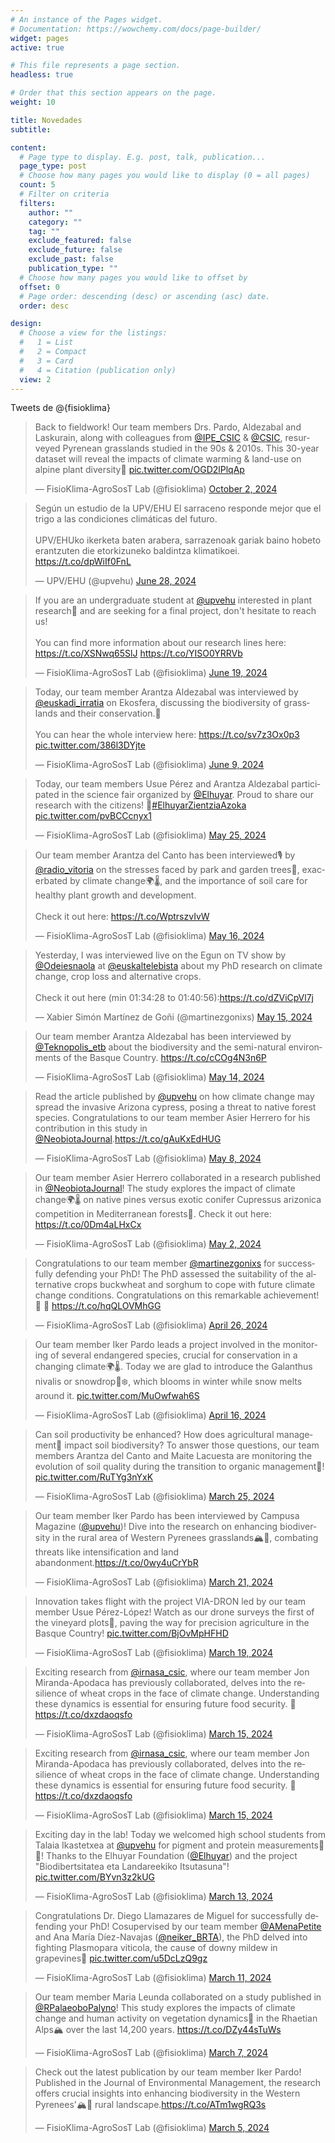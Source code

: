 ```yaml
---
# An instance of the Pages widget.
# Documentation: https://wowchemy.com/docs/page-builder/
widget: pages
active: true

# This file represents a page section.
headless: true

# Order that this section appears on the page.
weight: 10

title: Novedades
subtitle:

content:
  # Page type to display. E.g. post, talk, publication...
  page_type: post
  # Choose how many pages you would like to display (0 = all pages)
  count: 5
  # Filter on criteria
  filters:
    author: ""
    category: ""
    tag: ""
    exclude_featured: false
    exclude_future: false
    exclude_past: false
    publication_type: ""
  # Choose how many pages you would like to offset by
  offset: 0
  # Page order: descending (desc) or ascending (asc) date.
  order: desc

design:
  # Choose a view for the listings:
  #   1 = List
  #   2 = Compact
  #   3 = Card
  #   4 = Citation (publication only)
  view: 2
---
```


Tweets de @{fisioklima}

<blockquote class="twitter-tweet"><p lang="en" dir="ltr">Back to fieldwork! Our team members Drs. Pardo, Aldezabal and Laskurain, along with colleagues from <a href="https://twitter.com/IPE_CSIC?ref_src=twsrc%5Etfw">@IPE_CSIC</a> &amp; <a href="https://twitter.com/CSIC?ref_src=twsrc%5Etfw">@CSIC</a>, resurveyed Pyrenean grasslands studied in the 90s &amp; 2010s. This 30-year dataset will reveal the impacts of climate warming &amp; land-use on alpine plant diversity🌿 <a href="https://t.co/OGD2lPlqAp">pic.twitter.com/OGD2lPlqAp</a></p>&mdash; FisioKlima-AgroSosT Lab (@fisioklima) <a href="https://twitter.com/fisioklima/status/1841421429234868452?ref_src=twsrc%5Etfw">October 2, 2024</a></blockquote> <script async src="https://platform.twitter.com/widgets.js" charset="utf-8"></script> 

<blockquote class="twitter-tweet"><p lang="eu" dir="ltr">Según un estudio de la UPV/EHU El sarraceno responde mejor que el trigo a las condiciones climáticas del futuro. <br><br>UPV/EHUko ikerketa baten arabera, sarrazenoak gariak baino hobeto erantzuten die etorkizuneko baldintza klimatikoei. <a href="https://t.co/dpWiIf0FnL">https://t.co/dpWiIf0FnL</a></p>&mdash; UPV/EHU (@upvehu) <a href="https://twitter.com/upvehu/status/1806749982231244804?ref_src=twsrc%5Etfw">June 28, 2024</a></blockquote> <script async src="https://platform.twitter.com/widgets.js" charset="utf-8"></script> 

<blockquote class="twitter-tweet"><p lang="en" dir="ltr">If you are an undergraduate student at <a href="https://twitter.com/upvehu?ref_src=twsrc%5Etfw">@upvehu</a> interested in plant research🌱 and are seeking for a final project, don&#39;t hesitate to reach us!<br><br>You can find more information about our research lines here: <a href="https://t.co/XSNwq65SlJ">https://t.co/XSNwq65SlJ</a> <a href="https://t.co/YISO0YRRVb">https://t.co/YISO0YRRVb</a></p>&mdash; FisioKlima-AgroSosT Lab (@fisioklima) <a href="https://twitter.com/fisioklima/status/1803419213253738689?ref_src=twsrc%5Etfw">June 19, 2024</a></blockquote> <script async src="https://platform.twitter.com/widgets.js" charset="utf-8"></script> 

<blockquote class="twitter-tweet"><p lang="en" dir="ltr">Today, our team member Arantza Aldezabal was interviewed by <a href="https://twitter.com/euskadi_irratia?ref_src=twsrc%5Etfw">@euskadi_irratia</a> on Ekosfera, discussing the biodiversity of grasslands and their conservation.🌿<br><br>You can hear the whole interview here: <a href="https://t.co/sv7z3Ox0p3">https://t.co/sv7z3Ox0p3</a> <a href="https://t.co/386l3DYjte">pic.twitter.com/386l3DYjte</a></p>&mdash; FisioKlima-AgroSosT Lab (@fisioklima) <a href="https://twitter.com/fisioklima/status/1799797146037973014?ref_src=twsrc%5Etfw">June 9, 2024</a></blockquote> <script async src="https://platform.twitter.com/widgets.js" charset="utf-8"></script> 

<blockquote class="twitter-tweet"><p lang="en" dir="ltr">Today, our team members Usue Pérez and Arantza Aldezabal participated in the science fair organized by <a href="https://twitter.com/Elhuyar?ref_src=twsrc%5Etfw">@Elhuyar</a>. Proud to share our research with the citizens! 🌱<a href="https://twitter.com/hashtag/ElhuyarZientziaAzoka?src=hash&amp;ref_src=twsrc%5Etfw">#ElhuyarZientziaAzoka</a> <a href="https://t.co/pvBCCcnyx1">pic.twitter.com/pvBCCcnyx1</a></p>&mdash; FisioKlima-AgroSosT Lab (@fisioklima) <a href="https://twitter.com/fisioklima/status/1794361309611602388?ref_src=twsrc%5Etfw">May 25, 2024</a></blockquote> <script async src="https://platform.twitter.com/widgets.js" charset="utf-8"></script> 

<blockquote class="twitter-tweet"><p lang="en" dir="ltr">Our team member Arantza del Canto has been interviewed🎙️ by <a href="https://twitter.com/radio_vitoria?ref_src=twsrc%5Etfw">@radio_vitoria</a> on the stresses faced by park and garden trees🌳, exacerbated by climate change🌍🌡️, and the importance of soil care for healthy plant growth and development. <br><br>Check it out here: <a href="https://t.co/WptrszvIvW">https://t.co/WptrszvIvW</a></p>&mdash; FisioKlima-AgroSosT Lab (@fisioklima) <a href="https://twitter.com/fisioklima/status/1791044235296190752?ref_src=twsrc%5Etfw">May 16, 2024</a></blockquote> <script async src="https://platform.twitter.com/widgets.js" charset="utf-8"></script> 

<blockquote class="twitter-tweet"><p lang="en" dir="ltr">Yesterday, I was interviewed live on the Egun on TV show by <a href="https://twitter.com/Odeiesnaola?ref_src=twsrc%5Etfw">@Odeiesnaola</a> at <a href="https://twitter.com/euskaltelebista?ref_src=twsrc%5Etfw">@euskaltelebista</a> about my PhD research on climate change, crop loss and alternative crops.<br><br>Check it out here (min 01:34:28 to 01:40:56):<a href="https://t.co/dZViCpVl7j">https://t.co/dZViCpVl7j</a></p>&mdash; Xabier Simón Martínez de Goñi (@martinezgonixs) <a href="https://twitter.com/martinezgonixs/status/1790769036466196932?ref_src=twsrc%5Etfw">May 15, 2024</a></blockquote> <script async src="https://platform.twitter.com/widgets.js" charset="utf-8"></script> 

<blockquote class="twitter-tweet"><p lang="en" dir="ltr">Our team member Arantza Aldezabal has been interviewed by <a href="https://twitter.com/Teknopolis_etb?ref_src=twsrc%5Etfw">@Teknopolis_etb</a> about the biodiversity and the semi-natural environments of the Basque Country. <a href="https://t.co/cCOg4N3n6P">https://t.co/cCOg4N3n6P</a></p>&mdash; FisioKlima-AgroSosT Lab (@fisioklima) <a href="https://twitter.com/fisioklima/status/1790305116861427868?ref_src=twsrc%5Etfw">May 14, 2024</a></blockquote> <script async src="https://platform.twitter.com/widgets.js" charset="utf-8"></script> 

<blockquote class="twitter-tweet"><p lang="en" dir="ltr">Read the article published by <a href="https://twitter.com/upvehu?ref_src=twsrc%5Etfw">@upvehu</a> on how climate change may spread the invasive Arizona cypress, posing a threat to native forest species. Congratulations to our team member Asier Herrero for his contribution in this study in <a href="https://twitter.com/NeobiotaJournal?ref_src=twsrc%5Etfw">@NeobiotaJournal</a>.<a href="https://t.co/gAuKxEdHUG">https://t.co/gAuKxEdHUG</a></p>&mdash; FisioKlima-AgroSosT Lab (@fisioklima) <a href="https://twitter.com/fisioklima/status/1788202648136528087?ref_src=twsrc%5Etfw">May 8, 2024</a></blockquote> <script async src="https://platform.twitter.com/widgets.js" charset="utf-8"></script> 

<blockquote class="twitter-tweet"><p lang="en" dir="ltr">Our team member Asier Herrero collaborated in a research published in <a href="https://twitter.com/NeobiotaJournal?ref_src=twsrc%5Etfw">@NeobiotaJournal</a>! The study explores the impact of climate change🌍🌡️ on native pines versus exotic conifer Cupressus arizonica competition in Mediterranean forests🌲. Check it out here: <a href="https://t.co/0Dm4aLHxCx">https://t.co/0Dm4aLHxCx</a></p>&mdash; FisioKlima-AgroSosT Lab (@fisioklima) <a href="https://twitter.com/fisioklima/status/1786069112646520914?ref_src=twsrc%5Etfw">May 2, 2024</a></blockquote> <script async src="https://platform.twitter.com/widgets.js" charset="utf-8"></script> 

<blockquote class="twitter-tweet"><p lang="en" dir="ltr">Congratulations to our team member <a href="https://twitter.com/martinezgonixs?ref_src=twsrc%5Etfw">@martinezgonixs</a> for successfully defending your PhD! The PhD assessed the suitability of the alternative crops buckwheat and sorghum to cope with future climate change conditions. Congratulations on this remarkable achievement! 🎉 🎉 <a href="https://t.co/hqQLOVMhGG">https://t.co/hqQLOVMhGG</a></p>&mdash; FisioKlima-AgroSosT Lab (@fisioklima) <a href="https://twitter.com/fisioklima/status/1783912285406118335?ref_src=twsrc%5Etfw">April 26, 2024</a></blockquote> <script async src="https://platform.twitter.com/widgets.js" charset="utf-8"></script> 

<blockquote class="twitter-tweet"><p lang="en" dir="ltr">Our team member Iker Pardo leads a project involved in the monitoring of several endangered species, crucial for conservation in a changing climate🌍🌡️. Today we are glad to introduce the Galanthus nivalis or snowdrop🌱❄️, which blooms in winter while snow melts around it. <a href="https://t.co/MuOwfwah6S">pic.twitter.com/MuOwfwah6S</a></p>&mdash; FisioKlima-AgroSosT Lab (@fisioklima) <a href="https://twitter.com/fisioklima/status/1780160096527331370?ref_src=twsrc%5Etfw">April 16, 2024</a></blockquote> <script async src="https://platform.twitter.com/widgets.js" charset="utf-8"></script> 

<blockquote class="twitter-tweet"><p lang="en" dir="ltr">Can soil productivity be enhanced? How does agricultural management🚜 impact soil biodiversity? To answer those questions, our team members Arantza del Canto and Maite Lacuesta are monitoring the evolution of soil quality during the transition to organic management🌱! <a href="https://t.co/RuTYg3nYxK">pic.twitter.com/RuTYg3nYxK</a></p>&mdash; FisioKlima-AgroSosT Lab (@fisioklima) <a href="https://twitter.com/fisioklima/status/1772195483332604081?ref_src=twsrc%5Etfw">March 25, 2024</a></blockquote> <script async src="https://platform.twitter.com/widgets.js" charset="utf-8"></script> 

<blockquote class="twitter-tweet"><p lang="en" dir="ltr">Our team member Iker Pardo has been interviewed by Campusa Magazine (<a href="https://twitter.com/upvehu?ref_src=twsrc%5Etfw">@upvehu</a>)! Dive into the research on enhancing biodiversity in the rural area of Western Pyrenees grasslands🏔️🌿, combating threats like intensification and land abandonment.<a href="https://t.co/0wy4uCrYbR">https://t.co/0wy4uCrYbR</a></p>&mdash; FisioKlima-AgroSosT Lab (@fisioklima) <a href="https://twitter.com/fisioklima/status/1770794087605485932?ref_src=twsrc%5Etfw">March 21, 2024</a></blockquote> <script async src="https://platform.twitter.com/widgets.js" charset="utf-8"></script> 

<blockquote class="twitter-tweet"><p lang="en" dir="ltr">Innovation takes flight with the project VIA-DRON led by our team member Usue Pérez-López! Watch as our drone surveys the first of the vineyard plots🍇, paving the way for precision agriculture in the Basque Country! <a href="https://t.co/BjOvMpHFHD">pic.twitter.com/BjOvMpHFHD</a></p>&mdash; FisioKlima-AgroSosT Lab (@fisioklima) <a href="https://twitter.com/fisioklima/status/1770024186414572022?ref_src=twsrc%5Etfw">March 19, 2024</a></blockquote> <script async src="https://platform.twitter.com/widgets.js" charset="utf-8"></script> 

<blockquote class="twitter-tweet"><p lang="en" dir="ltr">Exciting research from <a href="https://twitter.com/irnasa_csic?ref_src=twsrc%5Etfw">@irnasa_csic</a>, where our team member Jon Miranda-Apodaca has previously collaborated, delves into the resilience of wheat crops in the face of climate change. Understanding these dynamics is essential for ensuring future food security. 🌾 <a href="https://t.co/dxzdaoqsfo">https://t.co/dxzdaoqsfo</a></p>&mdash; FisioKlima-AgroSosT Lab (@fisioklima) <a href="https://twitter.com/fisioklima/status/1768569643931722146?ref_src=twsrc%5Etfw">March 15, 2024</a></blockquote> <script async src="https://platform.twitter.com/widgets.js" charset="utf-8"></script> 

<blockquote class="twitter-tweet"><p lang="en" dir="ltr">Exciting research from <a href="https://twitter.com/irnasa_csic?ref_src=twsrc%5Etfw">@irnasa_csic</a>, where our team member Jon Miranda-Apodaca has previously collaborated, delves into the resilience of wheat crops in the face of climate change. Understanding these dynamics is essential for ensuring future food security. 🌾 <a href="https://t.co/dxzdaoqsfo">https://t.co/dxzdaoqsfo</a></p>&mdash; FisioKlima-AgroSosT Lab (@fisioklima) <a href="https://twitter.com/fisioklima/status/1768569643931722146?ref_src=twsrc%5Etfw">March 15, 2024</a></blockquote> <script async src="https://platform.twitter.com/widgets.js" charset="utf-8"></script> 

<blockquote class="twitter-tweet"><p lang="en" dir="ltr">Exciting day in the lab! Today we welcomed high school students from Talaia Ikastetxea at <a href="https://twitter.com/upvehu?ref_src=twsrc%5Etfw">@upvehu</a> for pigment and protein measurements🧪🌱! Thanks to the Elhuyar Foundation (<a href="https://twitter.com/Elhuyar?ref_src=twsrc%5Etfw">@Elhuyar</a>) and the project &quot;Biodibertsitatea eta Landareekiko Itsutasuna&quot;! <a href="https://t.co/BYvn3z2kUG">pic.twitter.com/BYvn3z2kUG</a></p>&mdash; FisioKlima-AgroSosT Lab (@fisioklima) <a href="https://twitter.com/fisioklima/status/1767888685486235944?ref_src=twsrc%5Etfw">March 13, 2024</a></blockquote> <script async src="https://platform.twitter.com/widgets.js" charset="utf-8"></script> 

<blockquote class="twitter-tweet"><p lang="en" dir="ltr">Congratulations Dr. Diego Llamazares de Miguel for successfully defending your PhD! Cosupervised by our team member <a href="https://twitter.com/AMenaPetite?ref_src=twsrc%5Etfw">@AMenaPetite</a> and Ana María Díez-Navajas (<a href="https://twitter.com/neiker_BRTA?ref_src=twsrc%5Etfw">@neiker_BRTA</a>), the PhD delved into fighting Plasmopara viticola, the cause of downy mildew in grapevines🍇 <a href="https://t.co/u5DcLzQ9gz">pic.twitter.com/u5DcLzQ9gz</a></p>&mdash; FisioKlima-AgroSosT Lab (@fisioklima) <a href="https://twitter.com/fisioklima/status/1767124526771425495?ref_src=twsrc%5Etfw">March 11, 2024</a></blockquote> <script async src="https://platform.twitter.com/widgets.js" charset="utf-8"></script> 

<blockquote class="twitter-tweet"><p lang="en" dir="ltr">Our team member Maria Leunda collaborated on a study published in <a href="https://twitter.com/RPalaeoboPalyno?ref_src=twsrc%5Etfw">@RPalaeoboPalyno</a>! This study explores the impacts of climate change and human activity on vegetation dynamics🌿 in the Rhaetian Alps🏔️ over the last 14,200 years. <a href="https://t.co/DZy44sTuWs">https://t.co/DZy44sTuWs</a></p>&mdash; FisioKlima-AgroSosT Lab (@fisioklima) <a href="https://twitter.com/fisioklima/status/1765666036865527856?ref_src=twsrc%5Etfw">March 7, 2024</a></blockquote> <script async src="https://platform.twitter.com/widgets.js" charset="utf-8"></script> 

<blockquote class="twitter-tweet"><p lang="en" dir="ltr">Check out the latest publication by our team member Iker Pardo! Published in the Journal of Environmental Management, the research offers crucial insights into enhancing biodiversity in the Western Pyrenees&#39;🏔️🌿 rural landscape.<a href="https://t.co/ATm1wgRQ3s">https://t.co/ATm1wgRQ3s</a></p>&mdash; FisioKlima-AgroSosT Lab (@fisioklima) <a href="https://twitter.com/fisioklima/status/1765027516522094873?ref_src=twsrc%5Etfw">March 5, 2024</a></blockquote> <script async src="https://platform.twitter.com/widgets.js" charset="utf-8"></script> 
